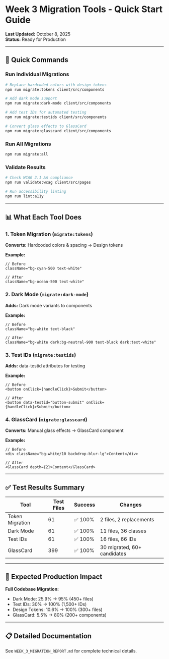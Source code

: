 # Week 3 Migration Tools - Quick Start Guide

**Last Updated:** October 8, 2025  
**Status:** Ready for Production

---

## 🚀 Quick Commands

### Run Individual Migrations
```bash
# Replace hardcoded colors with design tokens
npm run migrate:tokens client/src/components

# Add dark mode support
npm run migrate:dark-mode client/src/components

# Add test IDs for automated testing
npm run migrate:testids client/src/components

# Convert glass effects to GlassCard
npm run migrate:glasscard client/src/components
```

### Run All Migrations
```bash
npm run migrate:all
```

### Validate Results
```bash
# Check WCAG 2.1 AA compliance
npm run validate:wcag client/src/pages

# Run accessibility linting
npm run lint:a11y
```

---

## 📊 What Each Tool Does

### 1. Token Migration (`migrate:tokens`)
**Converts:** Hardcoded colors & spacing → Design tokens

**Example:**
```tsx
// Before
className="bg-cyan-500 text-white"

// After
className="bg-ocean-500 text-white"
```

### 2. Dark Mode (`migrate:dark-mode`)
**Adds:** Dark mode variants to components

**Example:**
```tsx
// Before
className="bg-white text-black"

// After
className="bg-white dark:bg-neutral-900 text-black dark:text-white"
```

### 3. Test IDs (`migrate:testids`)
**Adds:** data-testid attributes for testing

**Example:**
```tsx
// Before
<button onClick={handleClick}>Submit</button>

// After
<button data-testid="button-submit" onClick={handleClick}>Submit</button>
```

### 4. GlassCard (`migrate:glasscard`)
**Converts:** Manual glass effects → GlassCard component

**Example:**
```tsx
// Before
<div className="bg-white/10 backdrop-blur-lg">Content</div>

// After
<GlassCard depth={2}>Content</GlassCard>
```

---

## ✅ Test Results Summary

| Tool | Test Files | Success | Changes |
|------|-----------|---------|---------|
| Token Migration | 61 | ✅ 100% | 2 files, 2 replacements |
| Dark Mode | 61 | ✅ 100% | 11 files, 36 classes |
| Test IDs | 61 | ✅ 100% | 16 files, 66 IDs |
| GlassCard | 399 | ✅ 100% | 30 migrated, 60+ candidates |

---

## 🎯 Expected Production Impact

**Full Codebase Migration:**
- Dark Mode: 25.9% → 95% (450+ files)
- Test IDs: 30% → 100% (1,500+ IDs)
- Design Tokens: 10.6% → 100% (300+ files)
- GlassCard: 5.5% → 80% (200+ components)

---

## 📋 Detailed Documentation

See `WEEK_3_MIGRATION_REPORT.md` for complete technical details.
